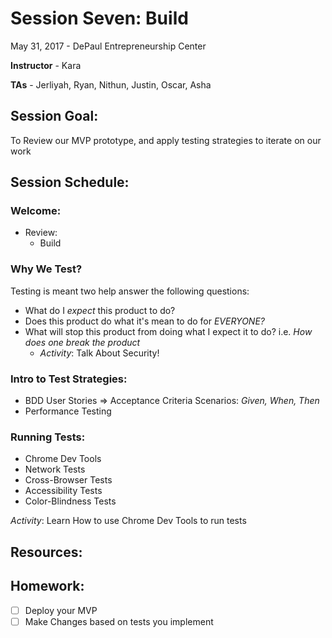# Session Seven: Build

May 31, 2017 - DePaul Entrepreneurship Center

**Instructor** - Kara

**TAs** - Jerliyah, Ryan, Nithun, Justin, Oscar, Asha

## Session Goal:
To Review our MVP prototype, and apply testing strategies to iterate on our work

## Session Schedule:

### Welcome:
  - Review:
    - Build

### Why We Test?
  Testing is meant two help answer the following questions:
  - What do I *expect* this product to do?
  - Does this product do what it's mean to do for *EVERYONE?*
  - What will stop this product from doing what I expect it to do? i.e. *How does one break the product*
    - *Activity*: Talk About Security!

### Intro to Test Strategies:
  - BDD
    User Stories => Acceptance Criteria
    Scenarios: *Given, When, Then*
  - Performance Testing

### Running Tests:
  - Chrome Dev Tools
  - Network Tests
  - Cross-Browser Tests
  - Accessibility Tests
  - Color-Blindness Tests
  
  *Activity*: Learn How to use Chrome Dev Tools to run tests
  
## Resources: 

## Homework:
  - [ ] Deploy your MVP
  - [ ] Make Changes based on tests you implement

